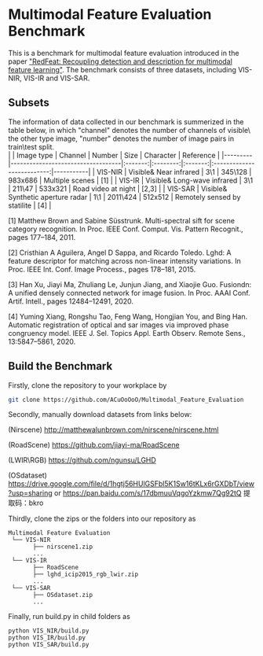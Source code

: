 # Multimodal Feature Evaluation Benchmark


This is a benchmark for multimodal feature evaluation introduced in the paper ["RedFeat: Recoupling detection and description for multimodal feature learning"](https://arxiv.org/abs/2205.07439). The benchmark consists of three datasets, including VIS-NIR, VIS-IR and VIS-SAR.


## Subsets
The information of data collected in our benchmark is summerized in the table below, in which "channel" denotes the number of channels of visible\ the other type image, "number" denotes the number of image pairs in train\test split.  
|         | Image type                        | Channel |  Number  |   Size  |          Character         | Reference |
|---------|-----------------------------------|:-------:|:--------:|:-------:|:--------------------------:|-----------|
| VIS-NIR | Visible& Near infrared            |   3\1   |  345\128 | 983x686 | Multiple scenes            | [1]       |
| VIS-IR  | Visible& Long-wave infrared       |   3\1   |  211\47  | 533x321 | Road video at night        | [2,3]     |
| VIS-SAR | Visible& Synthetic aperture radar |   1\1   | 2011\424 | 512x512 | Remotely sensed by statilite | [4]       |

[1] Matthew Brown and Sabine Süsstrunk. Multi-spectral sift for scene category recognition. In Proc. IEEE Conf. Comput. Vis. Pattern Recognit., pages 177–184, 2011.

[2] Cristhian A Aguilera, Angel D Sappa, and Ricardo Toledo. Lghd: A feature descriptor for matching across non-linear intensity variations. In Proc. IEEE Int. Conf. Image Process., pages 178–181, 2015.

[3] Han Xu, Jiayi Ma, Zhuliang Le, Junjun Jiang, and Xiaojie Guo. Fusiondn: A unified densely connected network for image fusion. In Proc. AAAI Conf. Artif. Intell., pages 12484–12491, 2020.

[4] Yuming Xiang, Rongshu Tao, Feng Wang, Hongjian You, and Bing Han. Automatic registration of optical and sar images via improved phase congruency model. IEEE J. Sel. Topics Appl. Earth Observ. Remote Sens., 13:5847–5861, 2020.

## Build the Benchmark
Firstly, clone the repository to your workplace by 

```bash
git clone https://github.com/ACuOoOoO/Multimodal_Feature_Evaluation
```

Secondly, manually download datasets from links below:

(Nirscene) http://matthewalunbrown.com/nirscene/nirscene.html

(RoadScene) https://github.com/jiayi-ma/RoadScene

(LWIR\RGB) https://github.com/ngunsu/LGHD

(OSdataset) https://drive.google.com/file/d/1hgtj56HUlGSFbl5K1Sw16tKLx6rGXDbT/view?usp=sharing or
https://pan.baidu.com/s/17dbmuuVqgoYzkmw7Qg92tQ 提取码：bkro

Thirdly, clone the zips or the folders into our repository as
```
Multimodal Feature Evaluation                          
 └── VIS-NIR 
       ├── nirscene1.zip
       ...
 └── VIS-IR
       ├── RoadScene
       ├── lghd_icip2015_rgb_lwir.zip
       ...
 └── VIS-SAR
       ├── OSdataset.zip
       ...
```

Finally, run build.py in child folders as
```
python VIS_NIR/build.py
python VIS_IR/build.py
python VIS_SAR/build.py
```

